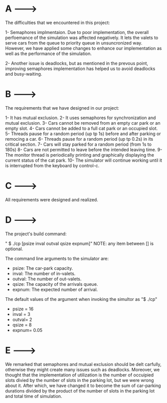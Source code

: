 # A --->

The difficulties that we encountered in this project:

1- Semaphores implmentaion. Due to poor implementation, the overall perfoemance of the simulation was
affected negatively. It lets the valets to serve cars from the queue to priority queue in unsuncronized way. 
However, we have applied some changes to enhance our implementation as well as the performance of the simulation.

2- Another issue is deadlocks, but as mentioned in the prevous point, improving semaphores implementation has helped
us to avoid deadlocks and busy-waiting. 



# B --->

The requirements that we have designed in our project:

1- It has mutual exclusion.
2- It uses semaphores for synchronization and mutual exclusion.
3- Cars cannot be removed from an empty car park or an empty slot.
4- Cars cannot be added to a full cat park or an occupied slot.
5- Threads pause for a random period (up tp 1s) before and after parking or remocing a car.
6- Threads pause for a random period (up tp 0.2s) in its critical section.
7- Cars will stay parked for a random period (from 1s to 180s)
8- Cars are not permitted to leave before the intended leaving time.
9- The monitor thread is periodically printing and graphically displaying the current 
status of the cat park.
10- The simulator will continue working until it is interrupted from the keyboard by control-c.

# C --->

All requirements were designed and realized.


# D --->

The project's build command:

" $ ./cp [psize inval outval qsize expnum]" NOTE: any item between [] is optional.

The command line arguments to the simulator are:
- psize:  The car-park capacity.
- inval:  The number of in-valets.
- outval: The number of out-valets.
- qsize:  The capacity of the arrivals queue.
- expnum: The expected number of arrival. 

The default values of the argument when invoking the simultor as "$ ./cp"
- psize = 16
- inval = 3
- outval= 2
- qsize = 8
- expnum= 0.05


# E --->
We remarked that semaphores and mutual exclusion should be delt carfully, otherwise they might 
create many issues such as deadlocks. Moreover, we thought that the implementation of 
utilization is the number of occuipied slots divied by the number of slots in the parking lot,
 but we were wrong about it. After which, we have changed it to become the sum of car-parking 
durations divided by the product of the number of slots in the parking lot and total time of 
simulation. 
